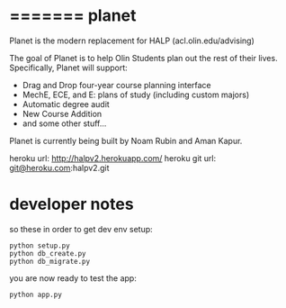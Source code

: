 =======
planet
======

Planet is the modern replacement for HALP (acl.olin.edu/advising)

The goal of Planet is to help Olin Students plan out the rest of their lives. Specifically, Planet will support:
* Drag and Drop four-year course planning interface
* MechE, ECE, and E: plans of study (including custom majors)
* Automatic degree audit
* New Course Addition
* and some other stuff...

Planet is currently being built by Noam Rubin and Aman Kapur.

heroku url: http://halpv2.herokuapp.com/
heroku git url: git@heroku.com:halpv2.git



# developer notes

so these in order to get dev env setup:

````
python setup.py
python db_create.py
python db_migrate.py
````

you are now ready to test the app:

````
python app.py
````
